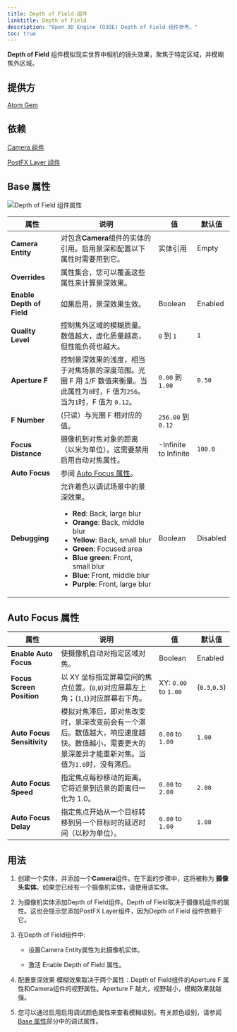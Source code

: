 ```yaml
---
title: Depth of Field 组件
linktitle: Depth of Field
description: "Open 3D Engine (O3DE) Depth of Field 组件参考。"
toc: true
---
```


**Depth of Field** 组件模拟现实世界中相机的镜头效果，聚焦于特定区域，并模糊焦外区域。


## 提供方

[Atom Gem](/docs/user-guide/gems/reference/rendering/atom/atom/)

## 依赖

[Camera 组件](/docs/user-guide/components/reference/camera/camera/)

[PostFX Layer 组件](/docs/user-guide/components/reference/atom/postfx-layer/)


## Base 属性

![Depth of Field 组件属性](/images/user-guide/components/reference/atom/depth-of-field.png)

| 属性 | 说明 | 值 | 默认值 |
|-|-|-|-|
| **Camera Entity** | 对包含**Camera**组件的实体的引用。启用景深和配置以下属性时需要用到它。 | 实体引用 | Empty |
| **Overrides** | 属性集合，您可以覆盖这些属性来计算景深效果。 |  |  |
| **Enable Depth of Field** | 如果启用，景深效果生效。 | Boolean | Enabled |
| **Quality Level** | 控制焦外区域的模糊质量。数值越大，虚化质量越高，但性能负荷也越大。 | `0` 到 `1` | `1` |
| **Aperture F** | 控制景深效果的浅度，相当于对焦场景的深度范围。光圈 F 用 1/F 数值来衡量。当此属性为`0`时，F 值为`256`。当为`1`时，F 值为 `0.12`。 | `0.00` 到 `1.00` | `0.50` |
| **F Number** | (只读）与光圈 F 相对应的值。 | `256.00` 到 `0.12` |  |
| **Focus Distance** | 摄像机到对焦对象的距离（以米为单位）。这需要禁用启用自动对焦属性。 | -Infinite to Infinite  | `100.0` |
| **Auto Focus** | 参阅 [Auto Focus 属性](#auto-focus-properties)。 |  |  |
| **Debugging** | 允许着色以调试场景中的景深效果。<br><ul><li>**Red**: Back, large blur</li><li>**Orange**: Back, middle blur</li><li>**Yellow**: Back, small blur</li><li>**Green**: Focused area</li><li>**Blue green**: Front, small blur</li><li>**Blue**: Front, middle blur</li><li>**Purple**: Front, large blur</li></ul> | Boolean | Disabled |

## Auto Focus 属性

| 属性 | 说明 | 值 | 默认值 |
|-|-|-|-|
| **Enable Auto Focus** | 使摄像机自动对指定区域对焦。 | Boolean | Enabled |
| **Focus Screen Position** | 以 XY 坐标指定屏幕空间的焦点位置。(`0`,`0`)对应屏幕左上角；(`1`,`1`)对应屏幕右下角。 | XY: `0.00` to `1.00` | (`0.5`,`0.5`) |
| **Auto Focus Sensitivity** | 模拟对焦滞后，即对焦改变时，景深改变前会有一个滞后。数值越大，响应速度越快。数值越小，需要更大的景深差异才能重新对焦。当值为`1.0`时，没有滞后。 | `0.00` to `1.00` | `1.00` |
| **Auto Focus Speed** | 指定焦点每秒移动的距离。它将近景到远景的距离归一化为 1.0。 | `0.00` to `2.00` | `2.00` |
| **Auto Focus Delay** | 指定焦点开始从一个目标转移到另一个目标时的延迟时间（以秒为单位）。 | `0.00` to `1.00` | `1.00` |


## 用法

1. 创建一个实体，并添加一个**Camera**组件。在下面的步骤中，这将被称为 **摄像头实体**。如果您已经有一个摄像机实体，请使用该实体。

2. 为摄像机实体添加Depth of Field组件。Depth of Field取决于摄像机组件的属性。这也会提示您添加PostFX Layer组件，因为Depth of Field 组件依赖于它。 

3. 在Depth of Field组件中:

   - 设置Camera Entity属性为此摄像机实体。
  
   - 激活 Enable Depth of Field 属性。

4. 配置景深效果 模糊效果取决于两个属性：Depth of Field组件的Aperture F 属性和Camera组件的视野属性。Aperture F 越大，视野越小，模糊效果就越强。

5. 您可以通过启用启用调试颜色属性来查看模糊级别。有关颜色级别，请参阅 [Base 属性](#base-properties)部分中的调试属性。
